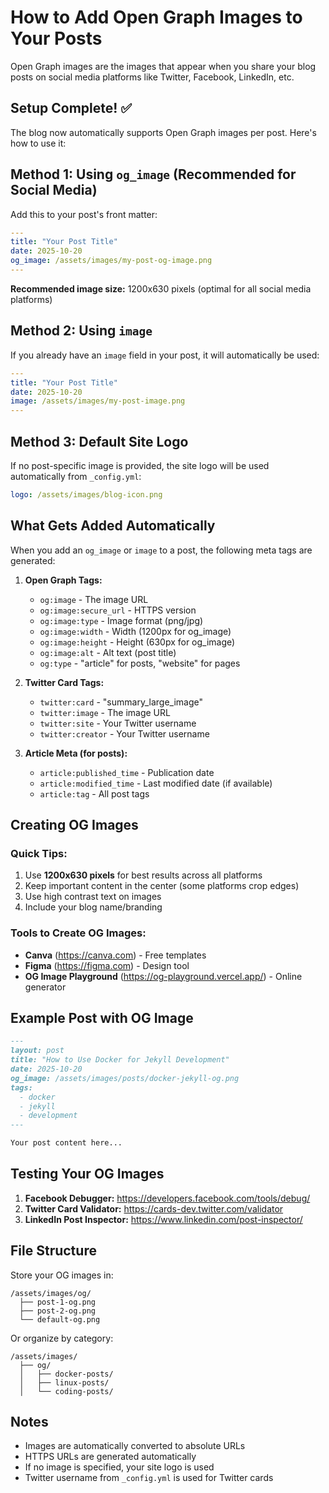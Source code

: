 # How to Add Open Graph Images to Your Posts

Open Graph images are the images that appear when you share your blog posts on social media platforms like Twitter, Facebook, LinkedIn, etc.

## Setup Complete! ✅

The blog now automatically supports Open Graph images per post. Here's how to use it:

## Method 1: Using `og_image` (Recommended for Social Media)

Add this to your post's front matter:

```yaml
---
title: "Your Post Title"
date: 2025-10-20
og_image: /assets/images/my-post-og-image.png
---
```

**Recommended image size:** 1200x630 pixels (optimal for all social media platforms)

## Method 2: Using `image`

If you already have an `image` field in your post, it will automatically be used:

```yaml
---
title: "Your Post Title"
date: 2025-10-20
image: /assets/images/my-post-image.png
---
```

## Method 3: Default Site Logo

If no post-specific image is provided, the site logo will be used automatically from `_config.yml`:

```yaml
logo: /assets/images/blog-icon.png
```

## What Gets Added Automatically

When you add an `og_image` or `image` to a post, the following meta tags are generated:

1. **Open Graph Tags:**
   - `og:image` - The image URL
   - `og:image:secure_url` - HTTPS version
   - `og:image:type` - Image format (png/jpg)
   - `og:image:width` - Width (1200px for og_image)
   - `og:image:height` - Height (630px for og_image)
   - `og:image:alt` - Alt text (post title)
   - `og:type` - "article" for posts, "website" for pages

2. **Twitter Card Tags:**
   - `twitter:card` - "summary_large_image"
   - `twitter:image` - The image URL
   - `twitter:site` - Your Twitter username
   - `twitter:creator` - Your Twitter username

3. **Article Meta (for posts):**
   - `article:published_time` - Publication date
   - `article:modified_time` - Last modified date (if available)
   - `article:tag` - All post tags

## Creating OG Images

### Quick Tips:
1. Use **1200x630 pixels** for best results across all platforms
2. Keep important content in the center (some platforms crop edges)
3. Use high contrast text on images
4. Include your blog name/branding

### Tools to Create OG Images:
- **Canva** (https://canva.com) - Free templates
- **Figma** (https://figma.com) - Design tool
- **OG Image Playground** (https://og-playground.vercel.app/) - Online generator

## Example Post with OG Image

```markdown
---
layout: post
title: "How to Use Docker for Jekyll Development"
date: 2025-10-20
og_image: /assets/images/posts/docker-jekyll-og.png
tags:
  - docker
  - jekyll
  - development
---

Your post content here...
```

## Testing Your OG Images

1. **Facebook Debugger:** https://developers.facebook.com/tools/debug/
2. **Twitter Card Validator:** https://cards-dev.twitter.com/validator
3. **LinkedIn Post Inspector:** https://www.linkedin.com/post-inspector/

## File Structure

Store your OG images in:
```
/assets/images/og/
  ├── post-1-og.png
  ├── post-2-og.png
  └── default-og.png
```

Or organize by category:
```
/assets/images/
  ├── og/
  │   ├── docker-posts/
  │   ├── linux-posts/
  │   └── coding-posts/
```

## Notes

- Images are automatically converted to absolute URLs
- HTTPS URLs are generated automatically
- If no image is specified, your site logo is used
- Twitter username from `_config.yml` is used for Twitter cards
